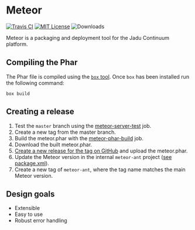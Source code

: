 # Meteor

[![Travis CI](https://api.travis-ci.org/jadu/meteor.svg?branch=master)](https://travis-ci.org/jadu/meteor)
[![MIT License](https://img.shields.io/github/license/jadu/meteor.svg)](https://github.com/jadu/meteor/blob/master/LICENSE.md)
![Downloads](https://img.shields.io/github/downloads/jadu/meteor/total.svg)

Meteor is a packaging and deployment tool for the Jadu Continuum platform.

## Compiling the Phar

The Phar file is compiled using the [`box` tool](http://box-project.github.io/box2/).
Once `box` has been installed run the following command:

    box build

## Creating a release

1. Test the `master` branch using the [meteor-server-test](http://leeroy.ntn.jadu.net/job/meteor-server-test/) job.
1. Create a new tag from the master branch.
1. Build the meteor.phar with the [meteor-phar-build](http://leeroy.ntn.jadu.net/job/meteor-phar-build/) job.
1. Download the built meteor.phar.
1. [Create a new release for the tag on GitHub](https://github.com/jadu/meteor/releases) and upload the meteor.phar.
1. Update the Meteor version in the internal `meteor-ant` project ([see package.xml](https://gitlab.hq.jadu.net/engineering/meteor-ant/blob/master/package.xml#L4)).
1. Create a new tag of `meteor-ant`, where the tag name matches the main Meteor version.

## Design goals

- Extensible
- Easy to use
- Robust error handling
